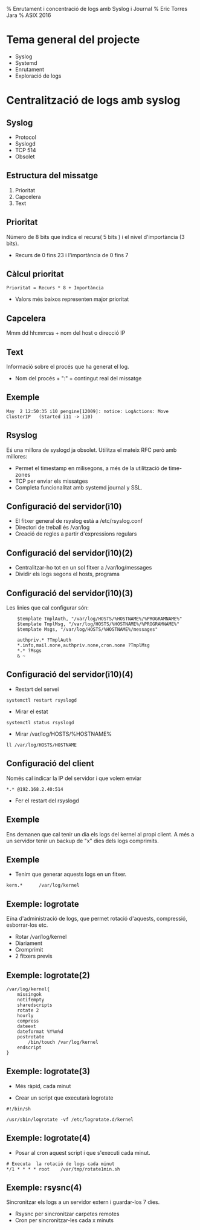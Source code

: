 % Enrutament i concentració de logs amb Syslog i Journal
% Eric Torres Jara
% ASIX 2016

# Tema general del projecte

* Syslog
* Systemd
* Enrutament
* Exploració de logs

# Centralització de logs amb syslog

## Syslog

* Protocol
* Syslogd
* TCP 514
* Obsolet

## Estructura del missatge

1. Prioritat
2. Capcelera
3. Text

## Prioritat

Número de 8 bits que indica el recurs( 5 bits ) i el nivel d'importància (3 bits).

* Recurs de 0 fins 23 i l'importància de 0 fins 7

## Càlcul prioritat

    Prioritat = Recurs * 8 + Importància
    
* Valors més baixos representen major prioritat

## Capcelera

Mmm dd hh:mm:ss + nom del host o direcció IP

## Text

Informació sobre el procés que ha generat el log.

* Nom del procés + ":" + contingut real del missatge

## Exemple

    May  2 12:50:35 i10 pengine[12009]: notice: LogActions: Move    ClusterIP	(Started i11 -> i10)

## Rsyslog

Eś una millora de syslogd ja obsolet. Utilitza el mateix RFC però amb millores:

* Permet el timestamp en milisegons, a més de la utilització de time-zones
* TCP per enviar els missatges
* Completa funcionalitat amb systemd journal  y SSL.

## Configuració del servidor(i10)

 * El fitxer general de rsyslog està a /etc/rsyslog.conf
 * Directori de treball és /var/log
 * Creació de regles a partir d'expressions regulars
 
## Configuració del servidor(i10)(2)

* Centralitzar-ho tot en un sol fitxer a /var/log/messages
* Dividir els logs segons el hosts, programa 
  
## Configuració del servidor(i10)(3)

Les linies que cal configurar són:

```
    $template TmplAuth, "/var/log/HOSTS/%HOSTNAME%/%PROGRAMNAME%"
	$template TmplMsg, "/var/log/HOSTS/%HOSTNAME%/%PROGRAMNAME%"
	$template Msgs, "/var/log/HOSTS/%HOSTNAME%/messages"

	authpriv.* ?TmplAuth
	*.info,mail.none,authpriv.none,cron.none ?TmplMsg
	*.* ?Msgs
	& ~ 
```
## Configuració del servidor(i10)(4)

* Restart del servei

``` 
systemctl restart rsyslogd 

```
* Mirar el estat

```
systemctl status rsyslogd 

```
* Mirar /var/log/HOSTS/%HOSTNAME% 

``` 
ll /var/log/HOSTS/HOSTNAME

```

## Configuració del client

Només cal indicar la IP del servidor i que volem enviar

```
*.* @192.168.2.40:514

```

* Fer el restart del rsyslogd

## Exemple 

Ens demanen que cal tenir un dia els logs del kernel al propi client. 
A més a un servidor tenir un backup de "x" dies dels logs comprimits.

## Exemple 

* Tenim que generar aquests logs en un fitxer.

```
kern.*		/var/log/kernel
``` 

## Exemple: logrotate

Eïna d'administració de logs, que permet rotació d'aquests, compressió, 
esborrar-los etc.

* Rotar /var/log/kernel
* Diariament
* Cromprimit
* 2 fitxers previs

## Exemple: logrotate(2)

```
/var/log/kernel{
    missingok
    notifempty
    sharedscripts
    rotate 2
    hourly
    compress
    dateext
    dateformat %Y%m%d
    postrotate
    	/bin/touch /var/log/kernel
    endscript
}
```
## Exemple: logrotate(3)

* Més ràpid, cada minut

* Crear un script que executarà logrotate

```
#!/bin/sh

/usr/sbin/logrotate -vf /etc/logrotate.d/kernel
```

## Exemple: logrotate(4)

* Posar al cron aquest script i que s'executi cada minut.

```
# Executa  la rotació de logs cada minut
*/1 * * * * root	/var/tmp/rotate1min.sh
```

## Exemple: rsysnc(4)

Sincronitzar els logs a un servidor extern i guardar-los 7 dies.

* Rsysnc per sincronitzar carpetes remotes
* Cron per sincronitzar-les cada x minuts

